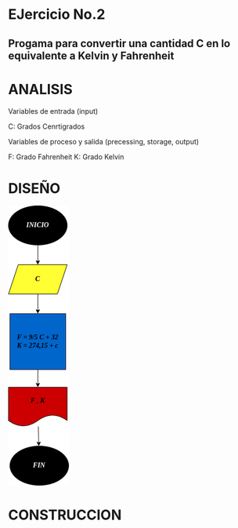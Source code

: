 # EJercicio No.2

## Progama para convertir una cantidad C en lo equivalente a Kelvin y Fahrenheit

# ANALISIS

Variables de entrada (input)

C: Grados Cenrtigrados

Variables de proceso y salida (precessing, storage, output)

F: Grado Fahrenheit
K: Grado Kelvin

# DISEÑO

![Diagrama de flujo](diagrama.png "Diagrama de flujo")

# CONSTRUCCION
